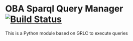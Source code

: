 # OBA Sparql Query Manager [![Build Status](https://travis-ci.com/KnowledgeCaptureAndDiscovery/OBA_sparql.svg?branch=master)](https://travis-ci.org/KnowledgeCaptureAndDiscovery/OBA_sparql)


This is a Python module based on GRLC to execute queries
